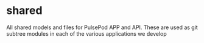 shared
======

All shared models and files for PulsePod APP and API. 
These are used as git subtree modules in each of the various applications we develop
